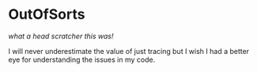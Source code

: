 # OutOfSorts

*what a head scratcher this was!*

I will never underestimate the value of just tracing but I wish I had a better eye for understanding the issues in my code.

